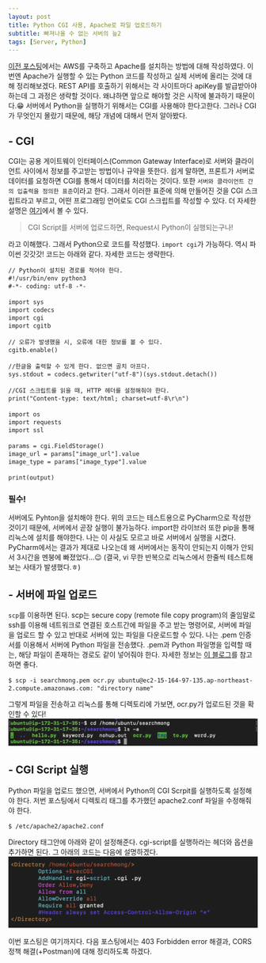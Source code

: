 ```yaml
---
layout: post
title: Python CGI 사용, Apache로 파일 업로드하기
subtitle: 빠져나올 수 없는 서버의 늪2
tags: [Server, Python]
---
```


[이전 포스팅](/2019-11-10-naver_whale_contest_1/)에서는 AWS를 구축하고 Apache를 설치하는 방법에 대해 작성하였다. 이번엔 Apache가 실행할 수 있는 Python 코드를 작성하고 실제 서버에 올리는 것에 대해 정리해보겠다. REST API를 호출하기 위해서는 각 사이트마다 apiKey를 발급받아야 하는데 그 과정은 생략할 것이다. 왜냐하면 앞으로 해야할 것은 시작에 불과하기 때문이다.😁 서버에서 Python을 실행하기 위해서는 CGI를 사용해야 한다고한다. 그러나 CGI가 무엇인지 몰랐기 때문에, 해당 개념에 대해서 먼저 알아봤다.

## - CGI
CGI는 공용 게이트웨이 인터페이스(Common Gateway Interface)로 서버와 클라이언트 사이에서 정보를 주고받는 방법이나 규약을 뜻한다. 쉽게 말하면,  프론트가 서버로 데이터를 요청하면 CGI를 통해서 데이터를 처리하는 것이다. 또한 `서버와 클라이언트 간의 입출력을 정의한 표준`이라고 한다. 그래서 이러한 표준에 의해 만들어진 것을 CGI 스크립트라고 부르고, 어떤 프로그래밍 언어로도 CGI 스크립트를 작성할 수 있다. 더 자세한 설명은 [여기](https://sfeg.tistory.com/196)에서 볼 수 있다.  
> CGI Script를 서버에 업로드하면, Request시 Python이 실행되는구나!

라고 이해했다. 그래서 Python으로 코드를 작성했다. `import cgi`가 가능하다. 역시 파이썬 갓갓갓!  코드는 아래와 같다. 자세한 코드는 생략한다.

~~~
// Python이 설치된 경로를 적어야 한다.
#!/usr/bin/env python3  
#-*- coding: utf-8 -*-

import sys
import codecs
import cgi
import cgitb

// 오류가 발생했을 시, 오류에 대한 정보를 볼 수 있다.
cgitb.enable()

//한글을 출력할 수 있게 한다. 없으면 골치 아프다.
sys.stdout = codecs.getwriter("utf-8")(sys.stdout.detach())

//CGI 스크립트를 읽을 때, HTTP 헤더를 설정해줘야 한다.
print("Content-type: text/html; charset=utf-8\r\n")

import os
import requests
import ssl

params = cgi.FieldStorage()
image_url = params["image_url"].value
image_type = params["image_type"].value

print(output)
~~~
### 필수!
서버에도 Pyhton을 설치해야 한다. 위의 코드는 테스트용으로 PyCharm으로 작성한 것이기 때문에, 서버에서 곧장 실행이 불가능하다.  import한 라이브러 또한 pip을 통해 리눅스에 설치를 해야한다. 나는 이 사실도 모르고 바로 서버에서 실행을 시켰다. PyCharm에서는 결과가 제대로 나오는데 왜 서버에서는 동작이 안되는지 이해가 안되서 3시간을 멘붕에 빠졌었다...😉 (결국, vi 무한 반복으로 리눅스에서 한줄씩 테스트해보는 사태가 발생했다.ㅎ)

## - 서버에 파일 업로드
`scp`를 이용하면 된다. scp는 secure copy (remote file copy program)의 줄임말로 ssh를 이용해 네트워크로 연결된 호스트간에 파일을 주고 받는 명령어로, 서버에 파일을 업로드 할 수 있고 반대로 서버에 있는 파일을 다운로드할 수 있다. 나는 .pem 인증서를 이용해서 서버에 Python 파일을 전송했다. .pem과 Python 파일명을 입력할 때는, 해당 파일이 존재하는 경로도 같이 넣어줘야 한다. 자세한 정보는 [이 블로그](https://ict-nroo.tistory.com/40)를 참고하면 좋다.

~~~
$ scp -i searchmong.pem ocr.py ubuntu@ec2-15-164-97-135.ap-northeast-2.compute.amazonaws.com: "directory name"
~~~

그렇게 파일을 전송하고 리눅스를 통해 디렉토리에 가보면, ocr.py가 업로드된 것을 확인할 수 있다!
![spc_result](/img/191110/191110_img_9.png)

## - CGI Script 실행
Python 파일을 업로드 했으면, 서버에서 Python의 CGI Scrpit를 실행하도록 설정해야 한다. 저번 포스팅에서 디렉토리 태그를 추가했던 apache2.conf 파일을 수정해줘야 한다.
~~~
$ /etc/apache2/apache2.conf
~~~
Directory 태그안에 아래와 같이 설정해준다. cgi-script를 실행하라는 헤더와 옵션을 추가하면 된다. 그 아래의 코드는 다음에 설명하겠다.
![add_directory](/img/191110/191110_img_7.png)

이번 포스팅은 여기까지다. 다음 포스팅에서는 403 Forbidden error 해결과, CORS 정책 해결(+Postman)에 대해 정리하도록 하겠다.
